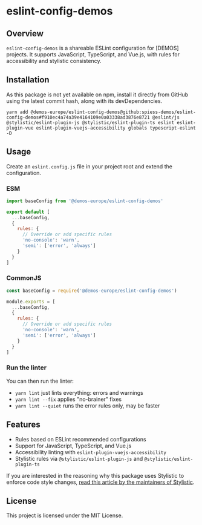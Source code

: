 # eslint-config-demos

## Overview

`eslint-config-demos` is a shareable ESLint configuration for [DEMOS] projects. 
It supports JavaScript, TypeScript, and Vue.js, with rules for accessibility and stylistic consistency.

## Installation

As this package is not yet available on npm, install it directly from GitHub 
using the latest commit hash, along with its devDependencies.

```shell
yarn add @demos-europe/eslint-config-demos@github:spiess-demos/eslint-config-demos#f910ec4a74a39e4164109e0a03338ad3876e8721 @eslint/js @stylistic/eslint-plugin-js @stylistic/eslint-plugin-ts eslint eslint-plugin-vue eslint-plugin-vuejs-accessibility globals typescript-eslint -D
```

## Usage

Create an `eslint.config.js` file in your project root and extend the configuration.

### ESM

```javascript
import baseConfig from '@demos-europe/eslint-config-demos'

export default [
  ...baseConfig,
  {
    rules: {
      // Override or add specific rules
      'no-console': 'warn',
      'semi': ['error', 'always']
    }
  }
]
```

### CommonJS

```javascript
const baseConfig = require('@demos-europe/eslint-config-demos')

module.exports = [
  ...baseConfig,
  {
    rules: {
      // Override or add specific rules
      'no-console': 'warn',
      'semi': ['error', 'always']
    }
  }
]
```

### Run the linter

You can then run the linter:

- `yarn lint` just lints everything: errors and warnings
- `yarn lint --fix` applies "no-brainer" fixes
- `yarn lint --quiet` runs the error rules only, may be faster

## Features

- Rules based on ESLint recommended configurations
- Support for JavaScript, TypeScript, and Vue.js
- Accessibility linting with `eslint-plugin-vuejs-accessibility`
- Stylistic rules via `@stylistic/eslint-plugin-js` and `@stylistic/eslint-plugin-ts`

If you are interested in the reasoning why this package uses Stylistic to enforce code style
changes, [read this article by the maintainers of Stylistic](https://eslint.style/guide/why).

## License

This project is licensed under the MIT License.
